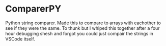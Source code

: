 # ComparerPY
Python string comparer. Made this to compare to arrays with eachother to see if they were the same. To thunk but I whiped this together after a four hour debugging shesh and forgot you could just compair the strings in VSCode itself.
